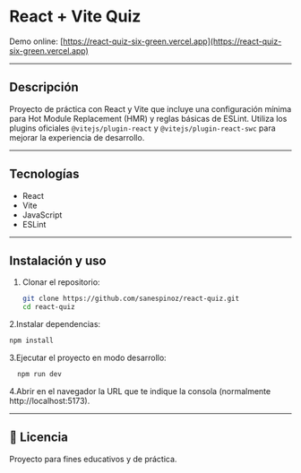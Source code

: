 # React + Vite Quiz

Demo online: [https://react-quiz-six-green.vercel.app](https://react-quiz-six-green.vercel.app)

---

## Descripción

Proyecto de práctica con React y Vite que incluye una configuración mínima para Hot Module Replacement (HMR) y reglas básicas de ESLint. Utiliza los plugins oficiales `@vitejs/plugin-react` y `@vitejs/plugin-react-swc` para mejorar la experiencia de desarrollo.

---

## Tecnologías

- React
- Vite
- JavaScript
- ESLint

---

## Instalación y uso

1. Clonar el repositorio:

   ```bash
   git clone https://github.com/sanespinoz/react-quiz.git
   cd react-quiz
   ```

2.Instalar dependencias:

   ```bash
   npm install
  ```

3.Ejecutar el proyecto en modo desarrollo:

   ```bash
     npm run dev
  ```
4.Abrir en el navegador la URL que te indique la consola (normalmente http://localhost:5173).

---

## 📌 Licencia
Proyecto para fines educativos y de práctica.

